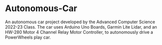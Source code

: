 # Autonomous-Car
An autonomous car project developed by the Advanced Computer Science 2022-23 Class. The car uses Arduino Uno Boards, Garmin Lite Lidar, and an HW-280 Motor 4 Channel Relay Motor Controller, to autonomously drive a PowerWheels play car. 
